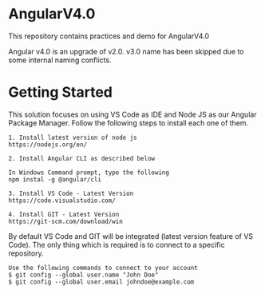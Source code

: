 # AngularV4.0
This repository contains practices and demo for AngularV4.0

Angular v4.0 is an upgrade of v2.0.
v3.0 name has been skipped due to some internal naming conflicts.


# Getting Started

This solution focuses on using VS Code as IDE and Node JS as our Angular Package Manager. Follow the following steps to install each one of them.

	1. Install latest version of node js 
	https://nodejs.org/en/
	
	2. Install Angular CLI as described below
	
	In Windows Command prompt, type the following
	npm instal -g @angular/cli

    3. Install VS Code - Latest Version
    https://code.visualstudio.com/

    4. Install GIT - Latest Version
    https://git-scm.com/download/win


By default VS Code and GIT will be integrated (latest version feature of VS Code). The only thing which is required is to connect to a specific repository.

    Use the following commands to connect to your account
    $ git config --global user.name "John Doe"
    $ git config --global user.email johndoe@example.com
    


